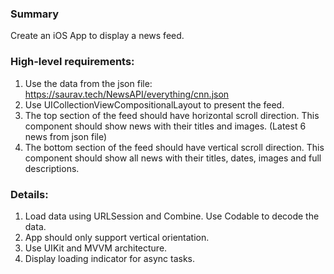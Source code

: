 ### Summary
Create an iOS App to display a news feed.
### High-level requirements:
1. Use the data from the json file:
https://saurav.tech/NewsAPI/everything/cnn.json
2. Use UICollectionViewCompositionalLayout to present the
feed.
3. The top section of the feed should have horizontal scroll
direction. This component should show news with their titles
and images. (Latest 6 news from json file)
4. The bottom section of the feed should have vertical scroll
direction. This component should show all news with their
titles, dates, images and full descriptions.

### Details:
1. Load data using URLSession and Combine. Use Codable to
decode the data.
2. App should only support vertical orientation.
3. Use UIKit and MVVM architecture.
4. Display loading indicator for async tasks.
